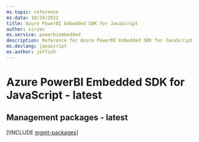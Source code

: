 ```yaml
---
ms.topic: reference
ms.data: 10/24/2022
title: Azure PowerBI Embedded SDK for JavaScript
author: xirzec
ms.service: powerbiembedded
description: Reference for Azure PowerBI Embedded SDK for JavaScript
ms.devlang: javascript
ms.author: jeffish
---
```

# Azure PowerBI Embedded SDK for JavaScript - latest

## Management packages - latest
[!INCLUDE [mgmt-packages](powerbi-embedded-mgmt-index.md)]